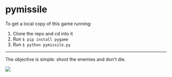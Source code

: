 # pymissile

To get a local copy of this game running:

1. Clone the repo and cd into it
2. Run `$ pip install pygame`
3. Run `$ python pymissile.py`
---
The objective is simple: shoot the enemies and don't die.

![](http://www.mayank.co/images/pymissile0.jpg)
